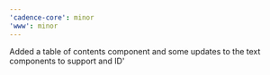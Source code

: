 ```yaml
---
'cadence-core': minor
'www': minor
---
```


Added a table of contents component and some updates to the text components to support and ID'
